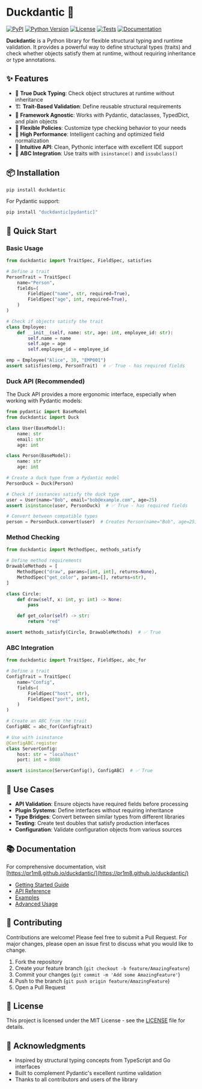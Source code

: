 # Duckdantic 🦆

[![PyPI](https://img.shields.io/pypi/v/duckdantic.svg)](https://pypi.org/project/duckdantic/)
[![Python Version](https://img.shields.io/pypi/pyversions/duckdantic.svg)](https://pypi.org/project/duckdantic/)
[![License](https://img.shields.io/pypi/l/duckdantic.svg)](https://github.com/pr1m8/duckdantic/blob/main/LICENSE.txt)
[![Tests](https://github.com/pr1m8/duckdantic/workflows/tests/badge.svg)](https://github.com/pr1m8/duckdantic/actions)
[![Documentation](https://img.shields.io/badge/docs-mkdocs-blue)](https://pr1m8.github.io/duckdantic/)

**Duckdantic** is a Python library for flexible structural typing and runtime validation. It provides a powerful way to define structural types (traits) and check whether objects satisfy them at runtime, without requiring inheritance or type annotations.

## ✨ Features

- 🦆 **True Duck Typing**: Check object structures at runtime without inheritance
- 🏗️ **Trait-Based Validation**: Define reusable structural requirements
- 🔧 **Framework Agnostic**: Works with Pydantic, dataclasses, TypedDict, and plain objects
- 🎯 **Flexible Policies**: Customize type checking behavior to your needs
- 🚀 **High Performance**: Intelligent caching and optimized field normalization
- 🎨 **Intuitive API**: Clean, Pythonic interface with excellent IDE support
- 🔌 **ABC Integration**: Use traits with `isinstance()` and `issubclass()`

## 📦 Installation

```bash
pip install duckdantic
```

For Pydantic support:

```bash
pip install "duckdantic[pydantic]"
```

## 🚀 Quick Start

### Basic Usage

```python
from duckdantic import TraitSpec, FieldSpec, satisfies

# Define a trait
PersonTrait = TraitSpec(
    name="Person",
    fields=(
        FieldSpec("name", str, required=True),
        FieldSpec("age", int, required=True),
    )
)

# Check if objects satisfy the trait
class Employee:
    def __init__(self, name: str, age: int, employee_id: str):
        self.name = name
        self.age = age
        self.employee_id = employee_id

emp = Employee("Alice", 30, "EMP001")
assert satisfies(emp, PersonTrait)  # ✅ True - has required fields
```

### Duck API (Recommended)

The Duck API provides a more ergonomic interface, especially when working with Pydantic models:

```python
from pydantic import BaseModel
from duckdantic import Duck

class User(BaseModel):
    name: str
    email: str
    age: int

class Person(BaseModel):
    name: str
    age: int

# Create a duck type from a Pydantic model
PersonDuck = Duck(Person)

# Check if instances satisfy the duck type
user = User(name="Bob", email="bob@example.com", age=25)
assert isinstance(user, PersonDuck)  # ✅ True - has required fields

# Convert between compatible types
person = PersonDuck.convert(user)  # Creates Person(name="Bob", age=25)
```

### Method Checking

```python
from duckdantic import MethodSpec, methods_satisfy

# Define method requirements
DrawableMethods = [
    MethodSpec("draw", params=[int, int], returns=None),
    MethodSpec("get_color", params=[], returns=str),
]

class Circle:
    def draw(self, x: int, y: int) -> None:
        pass

    def get_color(self) -> str:
        return "red"

assert methods_satisfy(Circle, DrawableMethods)  # ✅ True
```

### ABC Integration

```python
from duckdantic import TraitSpec, FieldSpec, abc_for

# Define a trait
ConfigTrait = TraitSpec(
    name="Config",
    fields=(
        FieldSpec("host", str),
        FieldSpec("port", int),
    )
)

# Create an ABC from the trait
ConfigABC = abc_for(ConfigTrait)

# Use with isinstance
@ConfigABC.register
class ServerConfig:
    host: str = "localhost"
    port: int = 8080

assert isinstance(ServerConfig(), ConfigABC)  # ✅ True
```

## 🎯 Use Cases

- **API Validation**: Ensure objects have required fields before processing
- **Plugin Systems**: Define interfaces without requiring inheritance
- **Type Bridges**: Convert between similar types from different libraries
- **Testing**: Create test doubles that satisfy production interfaces
- **Configuration**: Validate configuration objects from various sources

## 📚 Documentation

For comprehensive documentation, visit [https://pr1m8.github.io/duckdantic/](https://pr1m8.github.io/duckdantic/)

- [Getting Started Guide](https://pr1m8.github.io/duckdantic/getting-started/)
- [API Reference](https://pr1m8.github.io/duckdantic/api/)
- [Examples](https://pr1m8.github.io/duckdantic/examples/)
- [Advanced Usage](https://pr1m8.github.io/duckdantic/guide/advanced/)

## 🤝 Contributing

Contributions are welcome! Please feel free to submit a Pull Request. For major changes, please open an issue first to discuss what you would like to change.

1. Fork the repository
2. Create your feature branch (`git checkout -b feature/AmazingFeature`)
3. Commit your changes (`git commit -m 'Add some AmazingFeature'`)
4. Push to the branch (`git push origin feature/AmazingFeature`)
5. Open a Pull Request

## 📄 License

This project is licensed under the MIT License - see the [LICENSE](LICENSE.txt) file for details.

## 🙏 Acknowledgments

- Inspired by structural typing concepts from TypeScript and Go interfaces
- Built to complement Pydantic's excellent runtime validation
- Thanks to all contributors and users of the library
